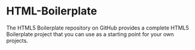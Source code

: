 # HTML-Boilerplate

The HTML5 Boilerplate repository on GitHub provides a complete HTML5 Boilerplate project that you can use as a starting point for your own projects.